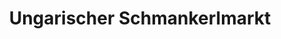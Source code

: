 ---
title: "Ungarischer Schmankerlmarkt"
url: /innsbruck/ungarischer-schmankerlmarkt/
shop: Feinkost
---